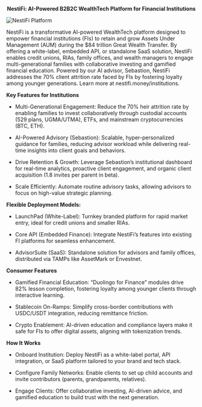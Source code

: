 <div align="center">
  
**NestiFi: AI-Powered B2B2C WealthTech Platform for Financial Institutions**

</div>

![NestiFi Platform](https://cdn.prod.website-files.com/6752c046b5f9ff7e0884e638/687f9900ed740e04852c331e_NestiFi%20Opengraph%20Image.png)

NestiFi is a transformative AI-powered WealthTech platform designed to empower financial institutions (FIs) to retain and grow Assets Under Management (AUM) during the $84 trillion Great Wealth Transfer. By offering a white-label, embedded API, or standalone SaaS solution, NestiFi enables credit unions, RIAs, family offices, and wealth managers to engage multi-generational families with collaborative investing and gamified financial education. Powered by our AI advisor, Sebastion, NestiFi addresses the 70% client attrition rate faced by FIs by fostering loyalty among younger generations. Learn more at nestifi.money/institutions.

**Key Features for Institutions**

- Multi-Generational Engagement: Reduce the 70% heir attrition rate by enabling families to invest collaboratively through custodial accounts (529 plans, UGMA/UTMA), ETFs, and mainstream cryptocurrencies (BTC, ETH).

- AI-Powered Advisory (Sebastion): Scalable, hyper-personalized guidance for families, reducing advisor workload while delivering real-time insights into client goals and behaviors.

- Drive Retention & Growth: Leverage Sebastion’s institutional dashboard for real-time analytics, proactive client engagement, and organic client acquisition (1.8 invites per parent in beta).

- Scale Efficiently: Automate routine advisory tasks, allowing advisors to focus on high-value strategic planning.

**Flexible Deployment Models:**

- LaunchPad (White-Label): Turnkey branded platform for rapid market entry, ideal for credit unions and smaller RIAs.

- Core API (Embedded Finance): Integrate NestiFi’s features into existing FI platforms for seamless enhancement.

- AdvisorSuite (SaaS): Standalone solution for advisors and family offices, distributed via TAMPs like AssetMark or Envestnet.

**Consumer Features**

- Gamified Financial Education: “Duolingo for Finance” modules drive 82% lesson completion, fostering loyalty among younger clients through interactive learning.

- Stablecoin On-Ramps: Simplify cross-border contributions with USDC/USDT integration, reducing remittance friction.

- Crypto Enablement: AI-driven education and compliance layers make it safe for FIs to offer digital assets, aligning with tokenization trends.

**How It Works**

- Onboard Institution: Deploy NestiFi as a white-label portal, API integration, or SaaS platform tailored to your brand and tech stack.

- Configure Family Networks: Enable clients to set up child accounts and invite contributors (parents, grandparents, relatives).

- Engage Clients: Offer collaborative investing, AI-driven advice, and gamified education to build trust with the next generation.


